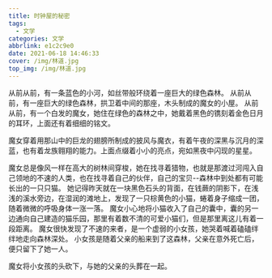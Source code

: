 ```yaml
---
title: 时钟屋的秘密
tags:
  - 文学
categories: 文学
abbrlink: e1c2c9e0
date: 2021-06-18 14:46:33
cover: /img/林道.jpg
top_img: /img/林道.jpg
---
```


从前从前，有一条蓝色的小河，如丝带般环绕着一座巨大的绿色森林。
从前从前，有一座巨大的绿色森林，拱卫着中间的那座，木头制成的魔女的小屋。
从前从前，有一个白发的魔女，她住在绿色的森林之中，她戴着黑色的镌刻着金色日月的耳环，上面还有着细细的铭文。

魔女穿着用那山中的巨龙的翅膀所制成的披风与魔衣，有着午夜的深黑与沉月的深蓝，也有着龙族翱翔的能力。上面点缀着小小的亮点，宛如黑夜中闪现的星星。

魔女总是像风一样在高大的树林间穿梭，她在找寻着猎物，也就是那渡过河闯入自己领地的不速的人类，也在找寻着自己的伙伴，自己的宝贝--森林中到处都有可能长出的一只只猫。
她记得昨天就在一块黑色石头的背面，在钱蕨的阴影下，在浅浅的溪水旁边，在湿润的滩地上，发现了一只棕黄色的小猫，蜷着身子缩成一团，随着微微的呼吸身体一涨一落。
魔女小心地将小猫收入了自己的囊中，囊的另一边通向自己建造的猫乐园，那里有着数不清的可爱小猫们，但是那里离这儿有着一段距离。
魔女很快发现了不速的来者，是一个虚弱的小女孩，她哭着喊着磕磕绊绊地走向森林深处。
小女孩是随着父亲的船来到了这森林，父亲在意外死亡后，便只留下了她一人。

魔女将小女孩的头砍下，与她的父亲的头葬在一起。
